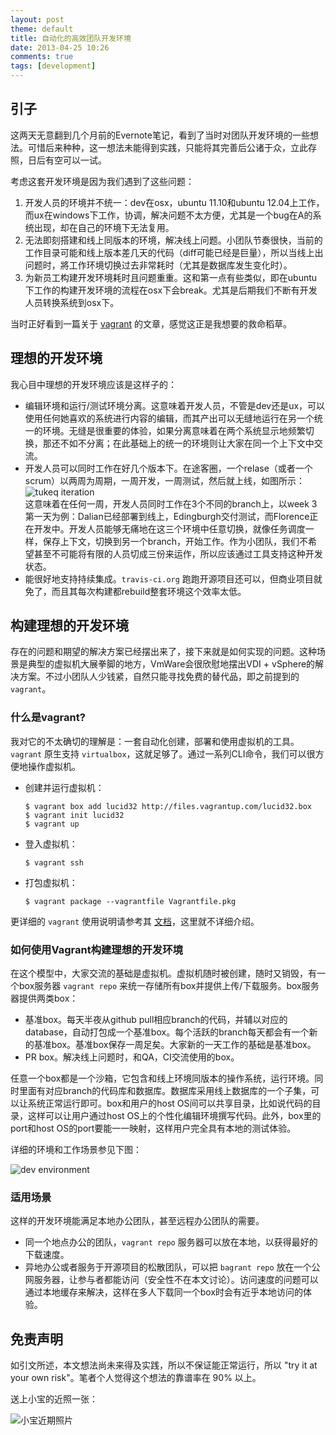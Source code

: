```yaml
---
layout: post
theme: default
title: 自动化的高效团队开发环境
date: 2013-04-25 10:26
comments: true
tags: [development]
---
```


## 引子

这两天无意翻到几个月前的Evernote笔记，看到了当时对团队开发环境的一些想法。可惜后来种种，这一想法未能得到实践，只能将其完善后公诸于众，立此存照，日后有空可以一试。

考虑这套开发环境是因为我们遇到了这些问题：

1. 开发人员的环境并不统一：dev在osx，ubuntu 11.10和ubuntu 12.04上工作，而ux在windows下工作，协调，解决问题不太方便，尤其是一个bug在A的系统出现，却在自己的环境下无法复用。
2. 无法即刻搭建和线上同版本的环境，解决线上问题。小团队节奏很快，当前的工作目录可能和线上版本差几天的代码（diff可能已经是巨量），所以当线上出问题时，將工作环境切换过去非常耗时（尤其是数据库发生变化时）。
3. 为新员工构建开发环境耗时且问题重重。这和第一点有些类似，即在ubuntu下工作的构建开发环境的流程在osx下会break。尤其是后期我们不断有开发人员转换系统到osx下。

当时正好看到一篇关于 [vagrant](http://vagrantup.com) 的文章，感觉这正是我想要的救命稻草。

<!--more-->

## 理想的开发环境

我心目中理想的开发环境应该是这样子的：

* 编辑环境和运行/测试环境分离。这意味着开发人员，不管是dev还是ux，可以使用任何她喜欢的系统进行内容的编辑，而其产出可以无缝地运行在另一个统一的环境。无缝是很重要的体验，如果分离意味着在两个系统显示地频繁切换，那还不如不分离；在此基础上的统一的环境则让大家在同一个上下文中交流。
* 开发人员可以同时工作在好几个版本下。在途客圈，一个relase（或者一个scrum）以两周为周期，一周开发，一周测试，然后就上线，如图所示：
![tukeq iteration](/assets/files/charts/tukeq_iteration.jpg)<br/>
这意味着在任何一周，开发人员同时工作在3个不同的branch上，以week 3第一天为例：Dalian已经部署到线上，Edingburgh交付测试，而Florence正在开发中。开发人员能够无痛地在这三个环境中任意切换，就像任务调度一样，保存上下文，切换到另一个branch，开始工作。作为小团队，我们不希望甚至不可能将有限的人员切成三份来运作，所以应该通过工具支持这种开发状态。
* 能很好地支持持续集成。```travis-ci.org``` 跑跑开源项目还可以，但商业项目就免了，而且其每次构建都rebuild整套环境这个效率太低。

## 构建理想的开发环境

存在的问题和期望的解决方案已经摆出来了，接下来就是如何实现的问题。这种场景是典型的虚拟机大展拳脚的地方，VmWare会很欣慰地摆出VDI + vSphere的解决方案。不过小团队人少钱紧，自然只能寻找免费的替代品，即之前提到的 ```vagrant```。

### 什么是vagrant?

我对它的不太确切的理解是：一套自动化创建，部署和使用虚拟机的工具。```vagrant``` 原生支持 ```virtualbox```，这就足够了。通过一系列CLI命令，我们可以很方便地操作虚拟机。

* 创建并运行虚拟机：
    ```
    $ vagrant box add lucid32 http://files.vagrantup.com/lucid32.box
    $ vagrant init lucid32
    $ vagrant up
    ```
* 登入虚拟机：
    ```
    $ vagrant ssh
    ```
* 打包虚拟机：
    ```
    $ vagrant package --vagrantfile Vagrantfile.pkg
    ```

更详细的 ```vagrant``` 使用说明请参考其 [文档](http://docs-v1.vagrantup.com/v1/docs/getting-started/index.html)，这里就不详细介绍。

### 如何使用Vagrant构建理想的开发环境

在这个模型中，大家交流的基础是虚拟机。虚拟机随时被创建，随时又销毁，有一个box服务器 ```vagrant repo``` 来统一存储所有box并提供上传/下载服务。box服务器提供两类box：

* 基准box。每天半夜从github pull相应branch的代码，并辅以对应的database，自动打包成一个基准box。每个活跃的branch每天都会有一个新的基准box。基准box保存一周足矣。大家新的一天工作的基础是基准box。
* PR box。解决线上问题时，和QA，CI交流使用的box。

任意一个box都是一个沙箱，它包含和线上环境同版本的操作系统，运行环境。同时里面有对应branch的代码库和数据库。数据库采用线上数据库的一个子集，可以让系统正常运行即可。box和用户的host OS间可以共享目录，比如说代码的目录，这样可以让用户通过host OS上的个性化编辑环境撰写代码。此外，box里的port和host OS的port要能一一映射，这样用户完全具有本地的测试体验。

详细的环境和工作场景参见下图：

![dev environment](/assets/files/charts/environment.jpg)

### 适用场景

这样的开发环境能满足本地办公团队，甚至远程办公团队的需要。

* 同一个地点办公的团队，```vagrant repo``` 服务器可以放在本地，以获得最好的下载速度。
* 异地办公或者服务于开源项目的松散团队，可以把 ```bagrant repo``` 放在一个公网服务器，让参与者都能访问（安全性不在本文讨论）。访问速度的问题可以通过本地缓存来解决，这样在多人下载同一个box时会有近乎本地访问的体验。

## 免责声明

如引文所述，本文想法尚未来得及实践，所以不保证能正常运行，所以 "try it at your own risk"。笔者个人觉得这个想法的靠谱率在 90% 以上。

送上小宝的近照一张：

![小宝近期照片](/assets/files/photos/baby20130427.jpg)







